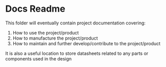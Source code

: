 # Docs Readme
This folder will eventually contain project documentation covering:
1. How to use the project/product
2. How to manufacture the project/product
3. How to maintain and further develop/contribute to the project/product

It is also a useful location to store datasheets related to any parts or components used in the design
